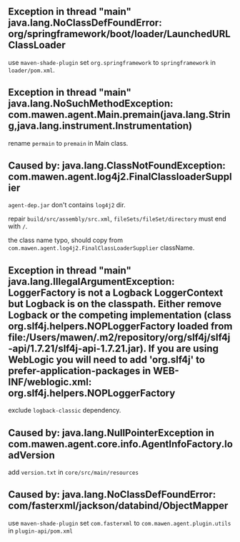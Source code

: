 

## Exception in thread "main" java.lang.NoClassDefFoundError: org/springframework/boot/loader/LaunchedURLClassLoader

use `maven-shade-plugin` set `org.springframework` to `springframework` in `loader/pom.xml`.

## Exception in thread "main" java.lang.NoSuchMethodException: com.mawen.agent.Main.premain(java.lang.String,java.lang.instrument.Instrumentation)

rename `permain` to `premain` in Main class.

## Caused by: java.lang.ClassNotFoundException: com.mawen.agent.log4j2.FinalClassloaderSupplier

`agent-dep.jar` don't contains `log4j2` dir.

repair `build/src/assembly/src.xml`, `fileSets/fileSet/directory` must end with `/`.

the class name typo, should copy from `com.mawen.agent.log4j2.FinalClassLoaderSupplier` className.

## Exception in thread "main" java.lang.IllegalArgumentException: LoggerFactory is not a Logback LoggerContext but Logback is on the classpath. Either remove Logback or the competing implementation (class org.slf4j.helpers.NOPLoggerFactory loaded from file:/Users/mawen/.m2/repository/org/slf4j/slf4j-api/1.7.21/slf4j-api-1.7.21.jar). If you are using WebLogic you will need to add 'org.slf4j' to prefer-application-packages in WEB-INF/weblogic.xml: org.slf4j.helpers.NOPLoggerFactory

exclude `logback-classic` dependency.

## Caused by: java.lang.NullPointerException in com.mawen.agent.core.info.AgentInfoFactory.loadVersion

add `version.txt` in `core/src/main/resources`

## Caused by: java.lang.NoClassDefFoundError: com/fasterxml/jackson/databind/ObjectMapper

use `maven-shade-plugin` set `com.fasterxml` to `com.mawen.agent.plugin.utils` in `plugin-api/pom.xml`